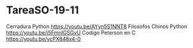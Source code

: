 # TareaSO-19-11
Cerradura Python https://youtu.be/AYyn5S1NNT8
Filosofos Chinos Python https://youtu.be/j5FmnIGSGvU
Codigo Peterson en C https://youtu.be/vcPX848x4-0
